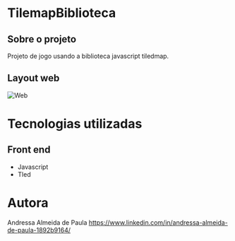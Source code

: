 # TilemapBiblioteca
## Sobre o projeto

Projeto de jogo usando a biblioteca javascript tiledmap.

## Layout web
![Web ](https://github.com/andressa15alm/TilemapBiblioteca/blob/main/avi%C3%A3o/image/capa.png) 


# Tecnologias utilizadas
## Front end
- Javascript 
- Tled

# Autora

Andressa Almeida de Paula
https://www.linkedin.com/in/andressa-almeida-de-paula-1892b9164/


